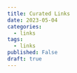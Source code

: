 ```yaml
---
title: Curated Links
date: 2023-05-04
categories:
  - links
tags:
  - links
published: False
draft: true
---
```


<!--stackedit_data:
eyJoaXN0b3J5IjpbNTk3NjMyNTEyXX0=
-->

<!-- more -->